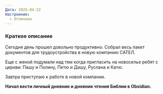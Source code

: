 ```yaml
---
Дата: 2025-04-22
Настроение:
  - Отличное
---
```

### Краткое описание
Сегодня день прошел довольно продуктивно. Собрал весь пакет документов для трудоустройства в новую компанию САТЕЛ.

Еще с женой подумали над тем когда пригласить на новоселье ребят с церкви: Пашу и Полину, Петю и Дашу, Руслана и Катю.

Завтра приступаю к работе в новой компании.

**Начал вести личный дневник и дневник чтения Библии в Obsidian.**